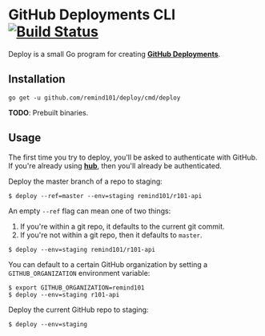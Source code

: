 # GitHub Deployments CLI [![Build Status](https://travis-ci.org/remind101/deploy.svg?branch=master)](https://travis-ci.org/remind101/deploy)

Deploy is a small Go program for creating **[GitHub Deployments](https://developer.github.com/v3/repos/deployments/)**.

## Installation

```
go get -u github.com/remind101/deploy/cmd/deploy
```

**TODO**: Prebuilt binaries.

## Usage

The first time you try to deploy, you'll be asked to authenticate with GitHub. If you're already using **[hub](https://github.com/github/hub)**, then you'll already be authenticated.

Deploy the master branch of a repo to staging:

```console
$ deploy --ref=master --env=staging remind101/r101-api
```

An empty `--ref` flag can mean one of two things:

1. If you're within a git repo, it defaults to the current git commit.
2. If you're not within a git repo, then it defaults to `master`.

```console
$ deploy --env=staging remind101/r101-api
```

You can default to a certain GitHub organization by setting a `GITHUB_ORGANIZATION` environment variable:

```console
$ export GITHUB_ORGANIZATION=remind101
$ deploy --env=staging r101-api
```

Deploy the current GitHub repo to staging:

```console
$ deploy --env=staging
```
